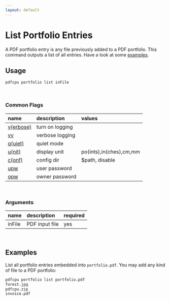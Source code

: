 ```yaml
---
layout: default
---
```


# List Portfolio Entries

A PDF portfolio entry is any file previously added to a PDF portfolio. This command outputs a list of all entries. Have a look at some [examples](#examples).

## Usage

```
pdfcpu portfolio list inFile
```

<br>

### Common Flags

| name                                            | description     | values
|:------------------------------------------------|:----------------|:-------
| [v(erbose)](../getting_started/common_flags.md) | turn on logging |
| [vv](../getting_started/common_flags.md)        | verbose logging |
| [q(uiet)](../getting_started/common_flags.md)   | quiet mode      |
| [u(nit)](../getting_started/common_flags.md)    | display unit    | po(ints),in(ches),cm,mm
| [c(onf)](getting_started/common_flags.md)       | config dir      | $path, disable
| [upw](getting_started/common_flags.md)          | user password   |
| [opw](getting_started/common_flags.md)          | owner password  |

<br>

### Arguments

| name         | description         | required
|:-------------|:--------------------|:--------
| inFile       | PDF input file      | yes

<br>

## Examples

 List all portfolio entries embedded into `portfolio.pdf`. You may add any kind of file to a PDF portfolio:

```sh
pdfcpu portfolio list portfolio.pdf
forest.jpg
pdfcpu.zip
invoice.pdf
```
